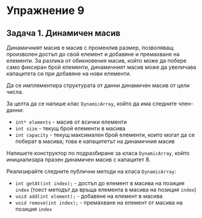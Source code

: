 # Упражнение 9

## Задача 1. Динамичен масив

Динамичният масив е масив с променлив размер, позволяващ
произволен достъп до свой елемент и добавяне и премахване на елементи.
За разлика от обикновения масив, който може
да побере само фиксиран брой елементи, динамичният масив може да
увеличава капацитета си при добавяне на нови елементи.

Да се имплементира структурата от данни динамичен масив от цели числа.

За целта да се напише клас `DynamicArray`, който да има следните член-данни:

- `int* elements` - масив от всички елементи
- `int size` - текущ брой елементи в масива
- `int capacity` - текущ максимален брой елементи, които могат да се поберат
в масива; това е капацитетът на динамичния масив

Напишете конструктор по подразбиране за класа `DynamicArray`, който
инициализара празен динамичен масив с капацитет 8.

Реализирайте следните публични методи на класа `DynamicArray`:

- `int getAt(int index);` - достъп до елемент в масива на позиция `index`
(тоест методът да връща елемента в масива на позиция `index`)
- `void add(int element);` - добавяне на елемент в масива
- `void remove(int index);` - премахване на елемент от масива на позиция `index`
